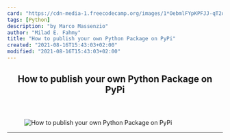 ```yaml
---
card: "https://cdn-media-1.freecodecamp.org/images/1*OebmlFYpKPFJJ-qT2qSfiA.jpeg"
tags: [Python]
description: "by Marco Massenzio"
author: "Milad E. Fahmy"
title: "How to publish your own Python Package on PyPi"
created: "2021-08-16T15:43:03+02:00"
modified: "2021-08-16T15:43:03+02:00"
---
```

<div class="site-wrapper">
<main id="site-main" class="site-main outer">
<div class="inner">
<article class="post-full post tag-python tag-tech tag-cloud-computing tag-programming tag-software-development ">
<header class="post-full-header">
<h1 class="post-full-title">How to publish your own Python Package on PyPi</h1>
</header>
<figure class="post-full-image">
<picture>
<source media="(max-width: 700px)" sizes="1px" srcset="data:image/gif;base64,R0lGODlhAQABAIAAAAAAAP///yH5BAEAAAAALAAAAAABAAEAAAIBRAA7 1w">
<source media="(min-width: 701px)" sizes="(max-width: 800px) 400px,
(max-width: 1170px) 700px,
1400px" srcset="https://cdn-media-1.freecodecamp.org/images/1*OebmlFYpKPFJJ-qT2qSfiA.jpeg 300w,
https://cdn-media-1.freecodecamp.org/images/1*OebmlFYpKPFJJ-qT2qSfiA.jpeg 600w,
https://cdn-media-1.freecodecamp.org/images/1*OebmlFYpKPFJJ-qT2qSfiA.jpeg 1000w,
https://cdn-media-1.freecodecamp.org/images/1*OebmlFYpKPFJJ-qT2qSfiA.jpeg 2000w">
<img onerror="this.style.display='none'" src="https://cdn-media-1.freecodecamp.org/images/1*OebmlFYpKPFJJ-qT2qSfiA.jpeg" alt="How to publish your own Python Package on PyPi">
</picture>
</figure>
<section class="post-full-content">
<div class="post-content medium-migrated-article">
</div>
<hr>
</section>
</article>
</div>
</main>
</div>
<!-- Google Tag Manager (noscript) -->
<!-- End Google Tag Manager (noscript) -->
